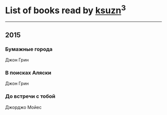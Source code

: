 # List of books read by [ksuzn](https://www.facebook.com/app_scoped_user_id/1187171844676492/)<sup>3</sup>
---

## 2015

### Бумажные города
Джон Грин


### В поисках Аляски
Джон Грин


### До встречи с тобой
Джорджо Мойес



